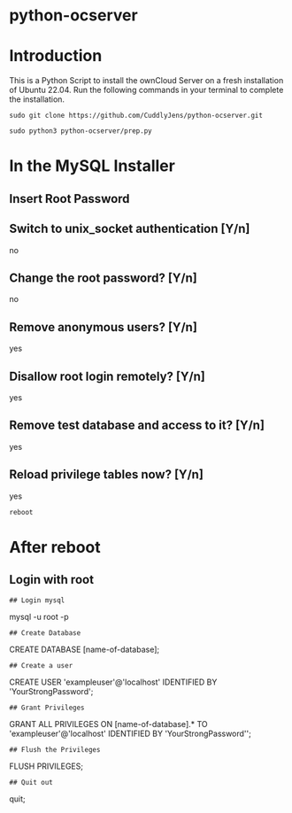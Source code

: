 # python-ocserver
# Introduction
This is a Python Script to install the ownCloud Server on a fresh installation of Ubuntu 22.04. Run the following commands in your terminal to complete the installation.
```
sudo git clone https://github.com/CuddlyJens/python-ocserver.git
```
```
sudo python3 python-ocserver/prep.py
```
# In the MySQL Installer
## Insert Root Password
## Switch to unix_socket authentication [Y/n]
no
## Change the root password? [Y/n]
no
## Remove anonymous users? [Y/n]
yes
## Disallow root login remotely? [Y/n]
yes
## Remove test database and access to it? [Y/n]
yes
## Reload privilege tables now? [Y/n]
yes
```
reboot
```
# After reboot
## Login with root
```
## Login mysql
```
mysql -u root -p
```
## Create Database
```
CREATE DATABASE [name-of-database];
```
## Create a user
```
CREATE USER 'exampleuser'@'localhost' IDENTIFIED BY 'YourStrongPassword';
```
## Grant Privileges
```
GRANT ALL PRIVILEGES ON [name-of-database].* TO 'exampleuser'@'localhost' IDENTIFIED BY 'YourStrongPassword'';
```
## Flush the Privileges
```
FLUSH PRIVILEGES;
```
## Quit out
```
quit;
```
